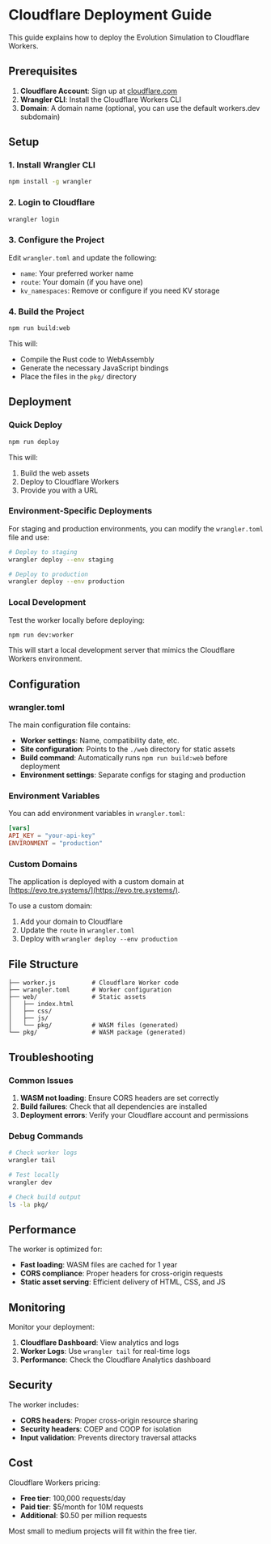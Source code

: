 # Cloudflare Deployment Guide

This guide explains how to deploy the Evolution Simulation to Cloudflare Workers.

## Prerequisites

1. **Cloudflare Account**: Sign up at [cloudflare.com](https://cloudflare.com)
2. **Wrangler CLI**: Install the Cloudflare Workers CLI
3. **Domain**: A domain name (optional, you can use the default workers.dev subdomain)

## Setup

### 1. Install Wrangler CLI

```bash
npm install -g wrangler
```

### 2. Login to Cloudflare

```bash
wrangler login
```

### 3. Configure the Project

Edit `wrangler.toml` and update the following:

- `name`: Your preferred worker name
- `route`: Your domain (if you have one)
- `kv_namespaces`: Remove or configure if you need KV storage

### 4. Build the Project

```bash
npm run build:web
```

This will:
- Compile the Rust code to WebAssembly
- Generate the necessary JavaScript bindings
- Place the files in the `pkg/` directory

## Deployment

### Quick Deploy

```bash
npm run deploy
```

This will:
1. Build the web assets
2. Deploy to Cloudflare Workers
3. Provide you with a URL

### Environment-Specific Deployments

For staging and production environments, you can modify the `wrangler.toml` file and use:

```bash
# Deploy to staging
wrangler deploy --env staging

# Deploy to production
wrangler deploy --env production
```

### Local Development

Test the worker locally before deploying:

```bash
npm run dev:worker
```

This will start a local development server that mimics the Cloudflare Workers environment.

## Configuration

### wrangler.toml

The main configuration file contains:

- **Worker settings**: Name, compatibility date, etc.
- **Site configuration**: Points to the `./web` directory for static assets
- **Build command**: Automatically runs `npm run build:web` before deployment
- **Environment settings**: Separate configs for staging and production

### Environment Variables

You can add environment variables in `wrangler.toml`:

```toml
[vars]
API_KEY = "your-api-key"
ENVIRONMENT = "production"
```

### Custom Domains

The application is deployed with a custom domain at [https://evo.tre.systems/](https://evo.tre.systems/).

To use a custom domain:

1. Add your domain to Cloudflare
2. Update the `route` in `wrangler.toml`
3. Deploy with `wrangler deploy --env production`

## File Structure

```
├── worker.js          # Cloudflare Worker code
├── wrangler.toml      # Worker configuration
├── web/               # Static assets
│   ├── index.html
│   ├── css/
│   ├── js/
│   └── pkg/           # WASM files (generated)
└── pkg/               # WASM package (generated)
```

## Troubleshooting

### Common Issues

1. **WASM not loading**: Ensure CORS headers are set correctly
2. **Build failures**: Check that all dependencies are installed
3. **Deployment errors**: Verify your Cloudflare account and permissions

### Debug Commands

```bash
# Check worker logs
wrangler tail

# Test locally
wrangler dev

# Check build output
ls -la pkg/
```

## Performance

The worker is optimized for:

- **Fast loading**: WASM files are cached for 1 year
- **CORS compliance**: Proper headers for cross-origin requests
- **Static asset serving**: Efficient delivery of HTML, CSS, and JS

## Monitoring

Monitor your deployment:

1. **Cloudflare Dashboard**: View analytics and logs
2. **Worker Logs**: Use `wrangler tail` for real-time logs
3. **Performance**: Check the Cloudflare Analytics dashboard

## Security

The worker includes:

- **CORS headers**: Proper cross-origin resource sharing
- **Security headers**: COEP and COOP for isolation
- **Input validation**: Prevents directory traversal attacks

## Cost

Cloudflare Workers pricing:

- **Free tier**: 100,000 requests/day
- **Paid tier**: $5/month for 10M requests
- **Additional**: $0.50 per million requests

Most small to medium projects will fit within the free tier. 